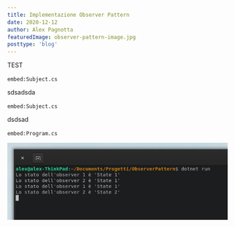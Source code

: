 ```yaml
---
title: Implementazione Observer Pattern
date: 2020-12-12
author: Alex Pagnotta
featuredImage: observer-pattern-image.jpg
posttype: 'blog'
---
```


TEST

`embed:Subject.cs`

sdsadsda

`embed:Subject.cs`

dsdsad

`embed:Program.cs`


![Result](program.png)

